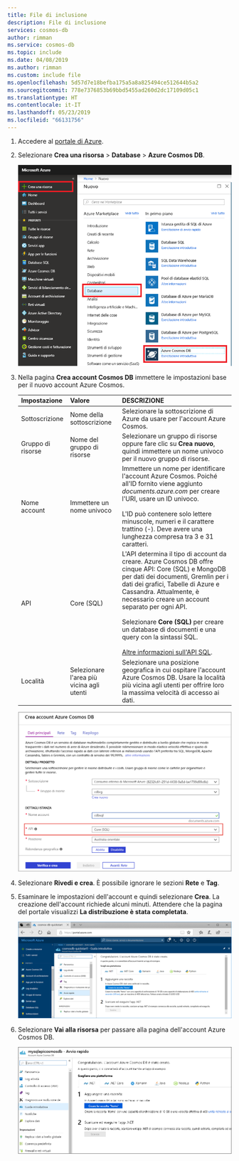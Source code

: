 ```yaml
---
title: File di inclusione
description: File di inclusione
services: cosmos-db
author: rimman
ms.service: cosmos-db
ms.topic: include
ms.date: 04/08/2019
ms.author: rimman
ms.custom: include file
ms.openlocfilehash: 5d57d7e18befba175a5a8a825494ce512644b5a2
ms.sourcegitcommit: 778e7376853b69bbd5455ad260d2dc17109d05c1
ms.translationtype: HT
ms.contentlocale: it-IT
ms.lasthandoff: 05/23/2019
ms.locfileid: "66131756"
---
```

1. Accedere al [portale di Azure](https://portal.azure.com/).
1. Selezionare **Crea una risorsa** > **Database** > **Azure Cosmos DB**.
   
   ![Riquadro Database nel portale di Azure](./media/cosmos-db-create-dbaccount/create-nosql-db-databases-json-tutorial-1.png)

1. Nella pagina **Crea account Cosmos DB** immettere le impostazioni base per il nuovo account Azure Cosmos. 
 
    |Impostazione|Valore|DESCRIZIONE |
    |---|---|---|
    |Sottoscrizione|Nome della sottoscrizione|Selezionare la sottoscrizione di Azure da usare per l'account Azure Cosmos. |
    |Gruppo di risorse|Nome del gruppo di risorse|Selezionare un gruppo di risorse oppure fare clic su **Crea nuovo**, quindi immettere un nome univoco per il nuovo gruppo di risorse. |
    | Nome account|Immettere un nome univoco|Immettere un nome per identificare l'account Azure Cosmos. Poiché all'ID fornito viene aggiunto *documents.azure.com* per creare l'URI, usare un ID univoco.<br><br>L'ID può contenere solo lettere minuscole, numeri e il carattere trattino (-). Deve avere una lunghezza compresa tra 3 e 31 caratteri.|
    | API|Core (SQL)|L'API determina il tipo di account da creare. Azure Cosmos DB offre cinque API: Core (SQL) e MongoDB per dati dei documenti, Gremlin per i dati dei grafici, Tabelle di Azure e Cassandra. Attualmente, è necessario creare un account separato per ogni API. <br><br>Selezionare **Core (SQL)** per creare un database di documenti e una query con la sintassi SQL. <br><br>[Altre informazioni sull'API SQL](../articles/cosmos-db/documentdb-introduction.md).|
    | Località|Selezionare l'area più vicina agli utenti|Selezionare una posizione geografica in cui ospitare l'account Azure Cosmos DB. Usare la località più vicina agli utenti per offrire loro la massima velocità di accesso ai dati.|
   
   ![Pagina del nuovo account per Azure Cosmos DB](./media/cosmos-db-create-dbaccount/azure-cosmos-db-create-new-account.png)

1. Selezionare **Rivedi e crea**. È possibile ignorare le sezioni **Rete** e **Tag**. 

1. Esaminare le impostazioni dell'account e quindi selezionare **Crea**. La creazione dell'account richiede alcuni minuti. Attendere che la pagina del portale visualizzi **La distribuzione è stata completata**. 

    ![Riquadro Notifiche del portale di Azure](./media/cosmos-db-create-dbaccount/azure-cosmos-db-account-created.png)

1. Selezionare **Vai alla risorsa** per passare alla pagina dell'account Azure Cosmos DB. 

    ![Pagina dell'account Azure Cosmos DB](./media/cosmos-db-create-dbaccount/azure-cosmos-db-account-created-2.png)
